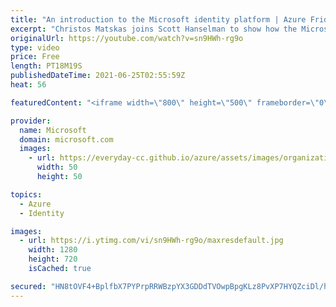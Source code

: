 ```yaml
---
title: "An introduction to the Microsoft identity platform | Azure Friday"
excerpt: "Christos Matskas joins Scott Hanselman to show how the Microsoft identity platform enables you to add identity authentication and authorization to your solution in a few easy steps.  0:00 – Introduction 3:19 – Overview of the Microsoft identity platform 10:50 – Demo: ASP.NET Core Web App with AAD authentication"
originalUrl: https://youtube.com/watch?v=sn9HWh-rg9o
type: video
price: Free
length: PT18M19S
publishedDateTime: 2021-06-25T02:55:59Z
heat: 56

featuredContent: "<iframe width=\"800\" height=\"500\" frameborder=\"0\" src=\"https://www.youtube.com/embed/sn9HWh-rg9o\" allow=\"accelerometer; autoplay; encrypted-media; gyroscope; picture-in-picture\" allowfullscreen></iframe>"

provider:
  name: Microsoft
  domain: microsoft.com
  images:
    - url: https://everyday-cc.github.io/azure/assets/images/organizations/microsoft.com-50x50.jpg
      width: 50
      height: 50

topics:
  - Azure
  - Identity

images:
  - url: https://i.ytimg.com/vi/sn9HWh-rg9o/maxresdefault.jpg
    width: 1280
    height: 720
    isCached: true

secured: "HN8tOVF4+BplfbX7PYPrpRRWBzpYX3GDDdTVOwpBpgKLz8PvXP7HYQZciDl/hBnbS9NbFJC6Inpt97Rk+Bmf6vKB2Tg8qSVrqJGOW/HPkCT0IGJBDE6xmEmC4p0Gek3TwB/7ktpSmyI+tQS55penTMZP8i60L1kLXhY8y3mW3Al1OSLiYIM6JET8Fkkzc/oqh1Oq4rersmjhInMh4oRQIs+s8n2HdxD73HsgtOrCQNntA1BqY8jWLg7AaM5QiPIkyWeSkPMjFxe3zEbPhQmgO0KGMUk8VCUXrdMWIdYcOWo+kxLrRRy0+TBSBhfXaBLCDbsnLN7JnEr/tw6U7ZvjPXc9YkQGxAMtnQPsHh1toqSrKhSamy1xzuhI8yCGrqnl57SWaX9lJLE+IGRYvoaykRDJj5WxvRo9eyzDrDVreEc=;B9ROJ5kgfwBJBqgPEM9/5Q=="
---
```


